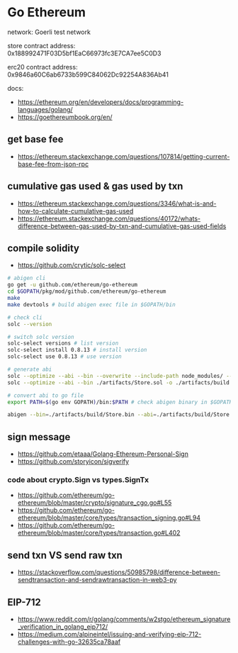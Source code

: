 # Go Ethereum

network: Goerli test network

store contract address: 0x188992471F03D5bf1EaC66973fc3E7CA7ee5C0D3

erc20 contract address: 0x9846a60C6ab6733b599C84062Dc92254A836Ab41

docs:

-   https://ethereum.org/en/developers/docs/programming-languages/golang/
-   https://goethereumbook.org/en/

## get base fee

-   https://ethereum.stackexchange.com/questions/107814/getting-current-base-fee-from-json-rpc

## cumulative gas used & gas used by txn

-   https://ethereum.stackexchange.com/questions/3346/what-is-and-how-to-calculate-cumulative-gas-used
-   https://ethereum.stackexchange.com/questions/40172/whats-difference-between-gas-used-by-txn-and-cumulative-gas-used-fields

## compile solidity

-   https://github.com/crytic/solc-select

```bash
# abigen cli
go get -u github.com/ethereum/go-ethereum
cd $GOPATH/pkg/mod/github.com/ethereum/go-ethereum
make
make devtools # build abigen exec file in $GOPATH/bin

# check cli
solc --version

# switch solc version
solc-select versions # list version
solc-select install 0.8.13 # install version
solc-select use 0.8.13 # use version

# generate abi
solc --optimize --abi --bin --overwrite --include-path node_modules/ --base-path . ./artifacts/Store.sol -o ./artifacts/build # for import file (openzeppelin)
solc --optimize --abi --bin ./artifacts/Store.sol -o ./artifacts/build

# convert abi to go file
export PATH=$(go env GOPATH)/bin:$PATH # check abigen binary in $GOPATH/bin

abigen --bin=./artifacts/build/Store.bin --abi=./artifacts/build/Store.abi --pkg=store --out=./contract/store.go
```

## sign message

-   https://github.com/etaaa/Golang-Ethereum-Personal-Sign
-   https://github.com/storyicon/sigverify

### code about crypto.Sign vs types.SignTx

-   https://github.com/ethereum/go-ethereum/blob/master/crypto/signature_cgo.go#L55
-   https://github.com/ethereum/go-ethereum/blob/master/core/types/transaction_signing.go#L94
-   https://github.com/ethereum/go-ethereum/blob/master/core/types/transaction.go#L402

## send txn VS send raw txn

-   https://stackoverflow.com/questions/50985798/difference-between-sendtransaction-and-sendrawtransaction-in-web3-py

## EIP-712

-   https://www.reddit.com/r/golang/comments/w2stgo/ethereum_signature_verification_in_golang_eip712/
-   https://medium.com/alpineintel/issuing-and-verifying-eip-712-challenges-with-go-32635ca78aaf

